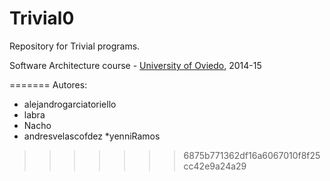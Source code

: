 Trivial0
=============

Repository for Trivial programs. 

Software Architecture course - [University of Oviedo](http://www.uniovi.es), 2014-15


=======
Autores:
* alejandrogarciatoriello
* labra
* Nacho
* andresvelascofdez
*yenniRamos
>>>>>>> 6875b771362df16a6067010f8f25cc42e9a24a29


